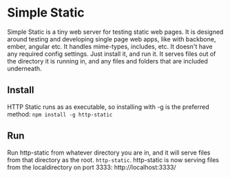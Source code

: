 Simple Static
==============
Simple Static is a tiny web server for testing static web pages. It is designed around testing and
developing single page web apps, like with backbone, ember, angular etc. It handles mime-types,
includes, etc.  It doesn't have any required config settings.  Just install it, and run it. It
serves files out of the directory it is running in, and any files and folders that are included
underneath.

Install
-------
HTTP Static runs as as executable, so installing with -g is the preferred method:
`npm install -g http-static`

Run
---
Run http-static from whatever directory you are in, and it will serve files from that directory as the root. `http-static`. http-static is now serving files from the localdirectory on port 3333: http://localhost:3333/
